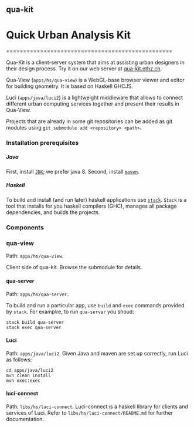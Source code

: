 ## qua-kit
# Quick Urban Analysis Kit
=================================================

Qua-Kit is a client-server system that aims at assisting urban designers in their design process.
Try it on our web server at [qua-kit.ethz.ch](http://qua-kit.ethz.ch).

Qua-View (`apps/hs/qua-view`) is a WebGL-base browser viewer and editor for building geometry. It is based on Haskell GHCJS.

Luci (`apps/java/luci2`) is a lightweight middleware that allows to connect different urban computing services together
and present their results in Qua-View.

Projects that are already in some git repositories can be added as git modules
using `git submodule add <repository> <path>`.

### Installation prerequisites

##### Java
First, install
[`JDK`](http://www.oracle.com/technetwork/java/javase/downloads/index.html);
we prefer java 8.
Second, install
[`maven`](https://maven.apache.org/).

##### Haskell
To build and install (and run later) haskell applications use
[`stack`](http://docs.haskellstack.org/en/stable/README.html).
`Stack` is a tool that installs for you haskell compilers (GHC), manages all package dependencies,
and builds the projects.

### Components

### qua-view

Path: `apps/hs/qua-view`.

Client side of qua-kit. Browse the submodule for details.

#### qua-server

Path: `apps/hs/qua-server`.

To build and run a particular app, use `build` and `exec` commands provided by `stack`.
For examplre, to run `qua-server` you shoud:
```
stack build qua-server
stack exec qua-server
```

#### Luci

Path: `apps/java/luci2`.
Given Java and maven are set up correctly, run Luci as follows:
```
cd apps/java/luci2
mvn clean install
mvn exec:exec
```

#### luci-connect

Path: `libs/hs/luci-connect`.
Luci-connect is a haskell library for clients and services of Luci.
Refer to `libs/hs/luci-connect/README.md` for further documentation.
